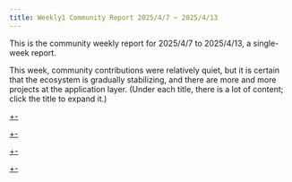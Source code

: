 ```yaml
---
title: Weekly1 Community Report 2025/4/7 ~ 2025/4/13
---
```


This is the community weekly report for 2025/4/7 to 2025/4/13, a single-week report.

This week, community contributions were relatively quiet, but it is certain that the ecosystem is gradually stabilizing, and there are more and more projects at the application layer. (Under each title, there is a lot of content; click the title to expand it.)

[+-](/weekly/weekly2/official.md#:embed)

[+-](/weekly/weekly2/projects.md#:embed)

[+-](/weekly/weekly2/packages.md#:embed)

[+-](/weekly/weekly2/community.md#:embed)
